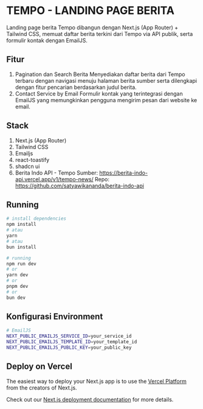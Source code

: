 # TEMPO - LANDING PAGE BERITA
Landing page berita Tempo
dibangun dengan Next.js (App Router) + Tailwind CSS, memuat daftar berita terkini dari Tempo via API publik, serta formulir kontak dengan EmailJS.

## Fitur
1. Pagination dan Search Berita
   Menyediakan daftar berita dari Tempo terbaru dengan navigasi menuju halaman berita sumber serta dilengkapi dengan fitur pencarian berdasarkan judul berita.
3. Contact Service by Email
   Formulir kontak yang terintegrasi dengan EmailJS yang memungkinkan pengguna mengirim pesan dari website ke email.

## Stack
1. Next.js (App Router)
2. Tailwind CSS
3. Emailjs
4. react-toastify
5. shadcn ui
6. Berita Indo API - Tempo
   Sumber: https://berita-indo-api.vercel.app/v1/tempo-news/
   Repo: https://github.com/satyawikananda/berita-indo-api

## Running

```bash
# install dependencies
npm install
# atau
yarn
# atau
bun install

# running
npm run dev
# or
yarn dev
# or
pnpm dev
# or
bun dev
```

## Konfigurasi Environment

```bash
# EmailJS
NEXT_PUBLIC_EMAILJS_SERVICE_ID=your_service_id
NEXT_PUBLIC_EMAILJS_TEMPLATE_ID=your_template_id
NEXT_PUBLIC_EMAILJS_PUBLIC_KEY=your_public_key
```
## Deploy on Vercel
The easiest way to deploy your Next.js app is to use the [Vercel Platform](https://vercel.com/new?utm_medium=default-template&filter=next.js&utm_source=create-next-app&utm_campaign=create-next-app-readme) from the creators of Next.js.

Check out our [Next.js deployment documentation](https://nextjs.org/docs/app/building-your-application/deploying) for more details.
